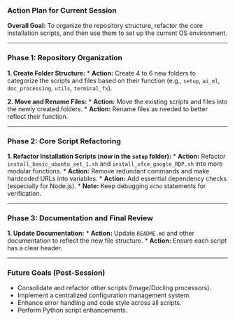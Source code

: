 ### **Action Plan for Current Session**

**Overall Goal:** To organize the repository structure, refactor the core installation scripts, and then use them to set up the current OS environment.

---

### **Phase 1: Repository Organization**

**1. Create Folder Structure:**
    *   **Action:** Create 4 to 6 new folders to categorize the scripts and files based on their function (e.g., `setup`, `ai_ml`, `doc_processing`, `utils`, `terminal_fx`).

**2. Move and Rename Files:**
    *   **Action:** Move the existing scripts and files into the newly created folders.
    *   **Action:** Rename files as needed to better reflect their function.

---

### **Phase 2: Core Script Refactoring**

**1. Refactor Installation Scripts (now in the `setup` folder):**
    *   **Action:** Refactor `install_basic_ubuntu_set_1.sh` and `install_xfce_google_RDP.sh` into more modular functions.
    *   **Action:** Remove redundant commands and make hardcoded URLs into variables.
    *   **Action:** Add essential dependency checks (especially for Node.js).
    *   **Note:** Keep debugging `echo` statements for verification.

---

### **Phase 3: Documentation and Final Review**

**1. Update Documentation:**
    *   **Action:** Update `README.md` and other documentation to reflect the new file structure.
    *   **Action:** Ensure each script has a clear header.

---

### **Future Goals (Post-Session)**

*   Consolidate and refactor other scripts (Image/Docling processors).
*   Implement a centralized configuration management system.
*   Enhance error handling and code style across all scripts.
*   Perform Python script enhancements.